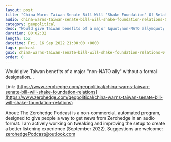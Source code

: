 ```yaml
---
layout: post
title: "China Warns Taiwan Senate Bill Will 'Shake Foundation' Of Relations"
audio: china-warns-taiwan-senate-bill-will-shake-foundation-relations-0
category: geopolitical
desc: "Would give Taiwan benefits of a major &quot;non-NATO ally&quot; without a formal designation..."
duration: 00:02:32
length: 152
datetime: Fri, 16 Sep 2022 21:00:00 +0000
tags: podcast
guid: china-warns-taiwan-senate-bill-will-shake-foundation-relations-0
order: 0
---
```

Would give Taiwan benefits of a major &quot;non-NATO ally&quot; without a formal designation...

Link: [https://www.zerohedge.com/geopolitical/china-warns-taiwan-senate-bill-will-shake-foundation-relations](https://www.zerohedge.com/geopolitical/china-warns-taiwan-senate-bill-will-shake-foundation-relations)

About: The Zerohedge Podcast is a non-commercial, automated program, designed to give people a way to get news from Zerohedge in an audio format.  I am actively working on tweaking and improving the setup to create a better listening experience (September 2022).  Suggestions are welcome: [zerohedgePodcast@outlook.com](mailto:zerohedgePodcast@outlook.com)